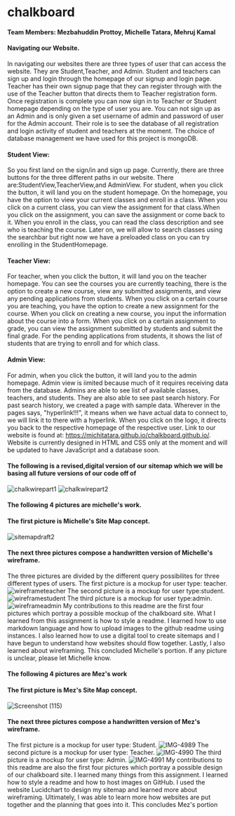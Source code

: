 # chalkboard
#### Team Members: Mezbahuddin Prottoy, Michelle Tatara, Mehruj Kamal
#### Navigating our Website.
In navigating our websites there are three types of user that can access the website. They are Student,Teacher, and Admin. Student and teachers can sign up and login through the homepage of our signup and login page. Teacher has their own signup page that they can register through with the use of the Teacher button that directs them to Teacher registration form. Once registration is complete you can now sign in to Teacher or Student homepage depending on the type of user you are. You can not sign up as an Admin and is only given a set username of admin and password of user for the Admin account. Their role is to see the database of all registration and login activity of student and teachers at the moment. The choice of database management we have used for this project is mongoDB. 
#### Student View:
So you first land on the sign/in and sign up page. Currently, there are three buttons for the three different paths in our website. There are:StudentView,TeacherView,and AdminView. For student, when you click the button, it will land you on the student homepage. On the homepage, you have the option to view your current classes and enroll in a class. When you click on a current class, you can view the assignment for that class.When you click on the assignment, you can save the assignment or come back to it. When you enroll in the class, you can read the class description and see who is teaching the course. Later on, we will allow to search classes using the searchbar but right now we have a preloaded class on you can try enrolling in the StudentHomepage.
#### Teacher View:
For teacher, when you click the button, it will land you on the teacher homepage. You can see the courses you are currently teaching, there is the option to create a new course, view any submitted assignments, and view any pending applications from students. When you click on a certain course you are teaching, you have the option to create a new assignment for the course. When you click on creating a new course, you input the information about the course into a form. When you click on a certain assignment to grade, you can view the assignment submitted by students and submit the final grade. For the pending applications from students, it shows the list of students that are trying to enroll and for which class. 
#### Admin View:
For admin, when you click the button, it will land you to the admin homepage. Admin view is iimited because much of it requires receiving data from the database. Admins are able to see list of available classes, teachers, and students. They are also able to see past search history. For past search history, we created a page with sample data. Wherever in the pages says, "hyperlink!!!", it means when we have actual data to connect to, we will link it to there with a hyperlink. 
When you click on the logo, it directs you back to the respective homepage of the respective user. 
Link to our website is found at: https://michitatara.github.io/chalkboard.github.io/. Website is currently designed in HTML and CSS only at the moment and will be updated to have JavaScript and a database soon. 
#### The following is a revised,digital version of our sitemap which we will be basing all future versions of our code off of
![chalkwirepart1](https://user-images.githubusercontent.com/59904212/138456799-7ccc740f-c18e-4689-bad7-597c16d161e0.jpg)
![chalkwirepart2](https://user-images.githubusercontent.com/59904212/138456993-e8bce0eb-b64e-48a9-b234-4881622c7d00.jpg)
#### The following 4 pictures are michelle's work. 
#### The first picture is Michelle's Site Map concept. 
![sitemapdraft2](https://user-images.githubusercontent.com/59904212/135747813-50c0cb7c-fdf8-4d14-af52-de7f1d3b9c06.jpg)
#### The next three pictures compose a handwritten version of Michelle's wireframe. 
The three pictures are divided by the different query possibilites for three different types of users. The first picture is a mockup for user type: teacher.
![wireframeteacher](https://user-images.githubusercontent.com/59904212/135747938-b2a4d064-04c6-4197-b5f8-9b2897fb9c1c.jpg)
The second picture is a mockup for user type:student.
![wireframestudent](https://user-images.githubusercontent.com/59904212/135748007-ba15a0a5-9ccf-42ce-bef9-68e966d62a17.jpg)
The third picture is a mockup for user type:admin.
![wireframeadmin](https://user-images.githubusercontent.com/59904212/135748035-434baaad-10b0-417c-b80b-b2df68eb0afa.jpg)
My contributions to this readme are the first four pictures which portray a possible mockup of the chalkboard site. What I learned from this assignment is how to style a readme. I learned how to use markdown language and how to upload images to the github readme using instances. I also learned how to use a digital tool to create sitemaps and I have begun to understand how websites should flow together. Lastly, I also learned about wireframing. 
This concluded Michelle's portion. If any picture is unclear, please let Michelle know.

#### The following 4 pictures are Mez's work
#### The first picture is Mez's Site Map concept.
![Screenshot (115)](https://user-images.githubusercontent.com/83977892/136295553-bea6584f-efb6-4755-8a41-547ce1f598be.png)
#### The next three pictures compose a handwritten version of Mez's wireframe. 
The first picture is a mockup for user type: Student.
![IMG-4989](https://user-images.githubusercontent.com/83977892/136295989-a6e19f79-2600-4af8-8f7d-2d5de6c2271d.jpg)
The second picture is a mockup for user type: Teacher.
![IMG-4990](https://user-images.githubusercontent.com/83977892/136296074-a05cb0bf-81ec-4d11-a9e4-60f04cebf1ea.jpg)
The third picture is a mockup for user type: Admin. 
![IMG-4991](https://user-images.githubusercontent.com/83977892/136296097-7b1609e9-9910-44e8-9551-34c83c9280b0.jpg)
My contributions to this readme are also the first four pictures which portray a possible design of our chalkboard site. I learned many things from this assignment. I learned how to style a readme and how to host images on GitHub. I used the website Lucidchart to design my sitemap and learned more about wireframing. Ultimately, I was able to learn more how websites are put together and the planning that goes into it. 
This concludes Mez's portion


